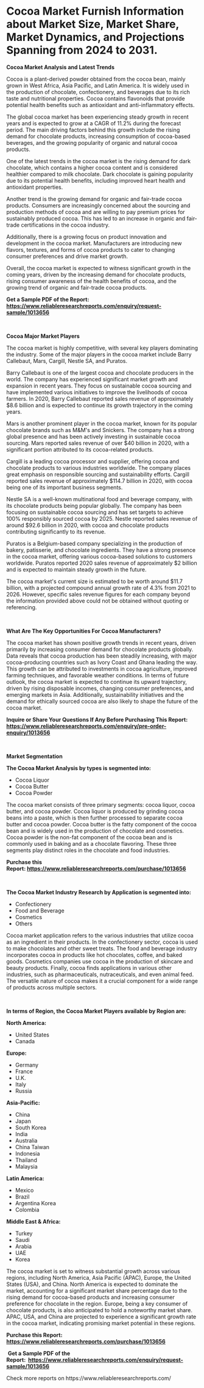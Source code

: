 <p><h1>Cocoa Market Furnish Information about Market Size, Market Share, Market Dynamics, and Projections Spanning from 2024 to 2031.</h1></p><p><strong>Cocoa Market Analysis and Latest Trends</strong></p>
<p><p>Cocoa is a plant-derived powder obtained from the cocoa bean, mainly grown in West Africa, Asia Pacific, and Latin America. It is widely used in the production of chocolate, confectionery, and beverages due to its rich taste and nutritional properties. Cocoa contains flavonoids that provide potential health benefits such as antioxidant and anti-inflammatory effects.</p><p>The global cocoa market has been experiencing steady growth in recent years and is expected to grow at a CAGR of 11.2% during the forecast period. The main driving factors behind this growth include the rising demand for chocolate products, increasing consumption of cocoa-based beverages, and the growing popularity of organic and natural cocoa products.</p><p>One of the latest trends in the cocoa market is the rising demand for dark chocolate, which contains a higher cocoa content and is considered healthier compared to milk chocolate. Dark chocolate is gaining popularity due to its potential health benefits, including improved heart health and antioxidant properties.</p><p>Another trend is the growing demand for organic and fair-trade cocoa products. Consumers are increasingly concerned about the sourcing and production methods of cocoa and are willing to pay premium prices for sustainably produced cocoa. This has led to an increase in organic and fair-trade certifications in the cocoa industry.</p><p>Additionally, there is a growing focus on product innovation and development in the cocoa market. Manufacturers are introducing new flavors, textures, and forms of cocoa products to cater to changing consumer preferences and drive market growth.</p><p>Overall, the cocoa market is expected to witness significant growth in the coming years, driven by the increasing demand for chocolate products, rising consumer awareness of the health benefits of cocoa, and the growing trend of organic and fair-trade cocoa products.</p></p>
<p><strong>Get a Sample PDF of the Report:&nbsp; <a href="https://www.reliableresearchreports.com/enquiry/request-sample/1013656">https://www.reliableresearchreports.com/enquiry/request-sample/1013656</a></strong></p>
<p>&nbsp;</p>
<p><strong>Cocoa Major Market Players</strong></p>
<p><p>The cocoa market is highly competitive, with several key players dominating the industry. Some of the major players in the cocoa market include Barry Callebaut, Mars, Cargill, Nestle SA, and Puratos.</p><p>Barry Callebaut is one of the largest cocoa and chocolate producers in the world. The company has experienced significant market growth and expansion in recent years. They focus on sustainable cocoa sourcing and have implemented various initiatives to improve the livelihoods of cocoa farmers. In 2020, Barry Callebaut reported sales revenue of approximately $8.6 billion and is expected to continue its growth trajectory in the coming years.</p><p>Mars is another prominent player in the cocoa market, known for its popular chocolate brands such as M&M's and Snickers. The company has a strong global presence and has been actively investing in sustainable cocoa sourcing. Mars reported sales revenue of over $40 billion in 2020, with a significant portion attributed to its cocoa-related products.</p><p>Cargill is a leading cocoa processor and supplier, offering cocoa and chocolate products to various industries worldwide. The company places great emphasis on responsible sourcing and sustainability efforts. Cargill reported sales revenue of approximately $114.7 billion in 2020, with cocoa being one of its important business segments.</p><p>Nestle SA is a well-known multinational food and beverage company, with its chocolate products being popular globally. The company has been focusing on sustainable cocoa sourcing and has set targets to achieve 100% responsibly sourced cocoa by 2025. Nestle reported sales revenue of around $92.6 billion in 2020, with cocoa and chocolate products contributing significantly to its revenue.</p><p>Puratos is a Belgium-based company specializing in the production of bakery, patisserie, and chocolate ingredients. They have a strong presence in the cocoa market, offering various cocoa-based solutions to customers worldwide. Puratos reported 2020 sales revenue of approximately $2 billion and is expected to maintain steady growth in the future.</p><p>The cocoa market's current size is estimated to be worth around $11.7 billion, with a projected compound annual growth rate of 4.3% from 2021 to 2026. However, specific sales revenue figures for each company beyond the information provided above could not be obtained without quoting or referencing.</p></p>
<p>&nbsp;</p>
<p><strong>What Are The Key Opportunities For Cocoa Manufacturers?</strong></p>
<p><p>The cocoa market has shown positive growth trends in recent years, driven primarily by increasing consumer demand for chocolate products globally. Data reveals that cocoa production has been steadily increasing, with major cocoa-producing countries such as Ivory Coast and Ghana leading the way. This growth can be attributed to investments in cocoa agriculture, improved farming techniques, and favorable weather conditions. In terms of future outlook, the cocoa market is expected to continue its upward trajectory, driven by rising disposable incomes, changing consumer preferences, and emerging markets in Asia. Additionally, sustainability initiatives and the demand for ethically sourced cocoa are also likely to shape the future of the cocoa market.</p></p>
<p><strong>Inquire or Share Your Questions If Any Before Purchasing This Report: <a href="https://www.reliableresearchreports.com/enquiry/pre-order-enquiry/1013656">https://www.reliableresearchreports.com/enquiry/pre-order-enquiry/1013656</a></strong></p>
<p>&nbsp;</p>
<p><strong>Market Segmentation</strong></p>
<p><strong>The Cocoa Market Analysis by types is segmented into:</strong></p>
<p><ul><li>Cocoa Liquor</li><li>Cocoa Butter</li><li>Cocoa Powder</li></ul></p>
<p><p>The cocoa market consists of three primary segments: cocoa liquor, cocoa butter, and cocoa powder. Cocoa liquor is produced by grinding cocoa beans into a paste, which is then further processed to separate cocoa butter and cocoa powder. Cocoa butter is the fatty component of the cocoa bean and is widely used in the production of chocolate and cosmetics. Cocoa powder is the non-fat component of the cocoa bean and is commonly used in baking and as a chocolate flavoring. These three segments play distinct roles in the chocolate and food industries.</p></p>
<p><strong>Purchase this Report:&nbsp;<a href="https://www.reliableresearchreports.com/purchase/1013656">https://www.reliableresearchreports.com/purchase/1013656</a></strong></p>
<p>&nbsp;</p>
<p><strong>The Cocoa Market Industry Research by Application is segmented into:</strong></p>
<p><ul><li>Confectionery</li><li>Food and Beverage</li><li>Cosmetics</li><li>Others</li></ul></p>
<p><p>Cocoa market application refers to the various industries that utilize cocoa as an ingredient in their products. In the confectionery sector, cocoa is used to make chocolates and other sweet treats. The food and beverage industry incorporates cocoa in products like hot chocolates, coffee, and baked goods. Cosmetics companies use cocoa in the production of skincare and beauty products. Finally, cocoa finds applications in various other industries, such as pharmaceuticals, nutraceuticals, and even animal feed. The versatile nature of cocoa makes it a crucial component for a wide range of products across multiple sectors.</p></p>
<p>&nbsp;</p>
<p><strong>In terms of Region, the Cocoa Market Players available by Region are:</strong></p>
<p>
    <p> <strong> North America: </strong>
        <ul>
            <li>United States</li>
            <li>Canada</li>
        </ul>
        </p> 
    <p> <strong> Europe: </strong>
        <ul>
            <li>Germany</li>
            <li>France</li>
            <li>U.K.</li>
            <li>Italy</li>
            <li>Russia</li>
        </ul>
        </p> 
    <p> <strong> Asia-Pacific: </strong>
        <ul>
            <li>China</li>
            <li>Japan</li>
            <li>South Korea</li>
            <li>India</li>
            <li>Australia</li>
            <li>China Taiwan</li>
            <li>Indonesia</li>
            <li>Thailand</li>
            <li>Malaysia</li>
        </ul>
        </p> 
    <p> <strong> Latin America: </strong>
        <ul>
            <li>Mexico</li>
            <li>Brazil</li>
            <li>Argentina Korea</li>
            <li>Colombia</li>
        </ul>
        </p> 
    <p> <strong> Middle East & Africa: </strong>
        <ul>
            <li>Turkey</li>
            <li>Saudi</li>
            <li>Arabia</li>
            <li>UAE</li>
            <li>Korea</li>
        </ul>
    </p>
    </p>
<p><p>The cocoa market is set to witness substantial growth across various regions, including North America, Asia Pacific (APAC), Europe, the United States (USA), and China. North America is expected to dominate the market, accounting for a significant market share percentage due to the rising demand for cocoa-based products and increasing consumer preference for chocolate in the region. Europe, being a key consumer of chocolate products, is also anticipated to hold a noteworthy market share. APAC, USA, and China are projected to experience a significant growth rate in the cocoa market, indicating promising market potential in these regions.</p></p>
<p><strong>Purchase this Report: <a href="https://www.reliableresearchreports.com/purchase/1013656">https://www.reliableresearchreports.com/purchase/1013656</a></strong></p>
<p>&nbsp;<strong>Get a Sample PDF of the Report:&nbsp;&nbsp;<a href="https://www.reliableresearchreports.com/enquiry/request-sample/1013656">https://www.reliableresearchreports.com/enquiry/request-sample/1013656</a></strong></p>
<p><strong></strong></p>
<p>Check more reports on https://www.reliableresearchreports.com/</p>